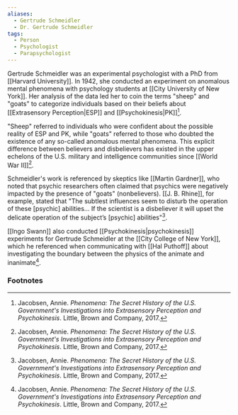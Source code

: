 ```yaml
---
aliases:
  - Gertrude Schmeidler
  - Dr. Gertrude Schmeidler
tags:
  - Person
  - Psychologist
  - Parapsychologist
---
```

Gertrude Schmeidler was an experimental psychologist with a PhD from [[Harvard University]]. In 1942, she conducted an experiment on anomalous mental phenomena with psychology students at [[City University of New York]]. Her analysis of the data led her to coin the terms "sheep" and "goats" to categorize individuals based on their beliefs about [[Extrasensory Perception|ESP]] and [[Psychokinesis|PK]][^1].

"Sheep" referred to individuals who were confident about the possible reality of ESP and PK, while "goats" referred to those who doubted the existence of any so-called anomalous mental phenomena. This explicit difference between believers and disbelievers has existed in the upper echelons of the U.S. military and intelligence communities since [[World War II]][^1].

Schmeidler's work is referenced by skeptics like [[Martin Gardner]], who noted that psychic researchers often claimed that psychics were negatively impacted by the presence of "goats" (nonbelievers). [[J. B. Rhine]], for example, stated that "The subtlest influences seem to disturb the operation of these [psychic] abilities... If the scientist is a disbeliever it will upset the delicate operation of the subject’s [psychic] abilities"[^1].

[[Ingo Swann]] also conducted [[Psychokinesis|psychokinesis]] experiments for Gertrude Schmeidler at the [[City College of New York]], which he referenced when communicating with [[Hal Puthoff]] about investigating the boundary between the physics of the animate and inanimate[^1].

### Footnotes
[^1]: Jacobsen, Annie. *Phenomena: The Secret History of the U.S. Government's Investigations into Extrasensory Perception and Psychokinesis*. Little, Brown and Company, 2017.